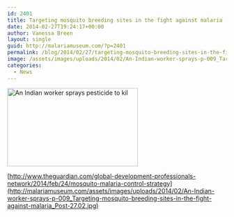 ```yaml
---
id: 2401
title: Targeting mosquito breeding sites in the fight against malaria
date: 2014-02-27T19:24:17+00:00
author: Vanessa Breen
layout: single
guid: http://malariamuseum.com/?p=2401
permalink: /blog/2014/02/27/targeting-mosquito-breeding-sites-in-the-fight-against-malaria/
image: /assets/images/uploads/2014/02/An-Indian-worker-sprays-p-009_Targeting-mosquito-breeding-sites-in-the-fight-against-malaria_Post-27.02.jpg
categories:
  - News
---
```

[<img class="alignnone size-medium wp-image-2411" alt="An Indian worker sprays pesticide to kil" src="http://malariamuseum.com/assets/images/uploads/2014/02/An-Indian-worker-sprays-p-009_Targeting-mosquito-breeding-sites-in-the-fight-against-malaria_Post-27.02-300x180.jpg" width="300" height="180" srcset="http://malariamuseum.com/assets/images/uploads/2014/02/An-Indian-worker-sprays-p-009_Targeting-mosquito-breeding-sites-in-the-fight-against-malaria_Post-27.02-300x180.jpg 300w, http://malariamuseum.com/assets/images/uploads/2014/02/An-Indian-worker-sprays-p-009_Targeting-mosquito-breeding-sites-in-the-fight-against-malaria_Post-27.02.jpg 460w" sizes="(max-width: 300px) 100vw, 300px" />](http://malariamuseum.com/assets/images/uploads/2014/02/An-Indian-worker-sprays-p-009_Targeting-mosquito-breeding-sites-in-the-fight-against-malaria_Post-27.02.jpg)

[http://www.theguardian.com/global-development-professionals-network/2014/feb/24/mosquito-malaria-control-strategy](http://malariamuseum.com/assets/images/uploads/2014/02/An-Indian-worker-sprays-p-009_Targeting-mosquito-breeding-sites-in-the-fight-against-malaria_Post-27.02.jpg)